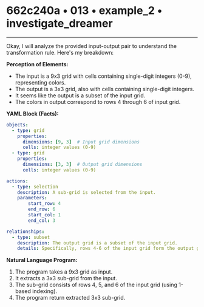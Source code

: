 # 662c240a • 013 • example_2 • investigate_dreamer

---
Okay, I will analyze the provided input-output pair to understand the transformation rule. Here's my breakdown:

**Perception of Elements:**

*   The input is a 9x3 grid with cells containing single-digit integers (0-9), representing colors.
*   The output is a 3x3 grid, also with cells containing single-digit integers.
*   It seems like the output is a subset of the input grid.
*   The colors in output correspond to rows 4 through 6 of input grid.

**YAML Block (Facts):**



```yaml
objects:
  - type: grid
    properties:
      dimensions: [9, 3]  # Input grid dimensions
      cells: integer values (0-9)
  - type: grid
    properties:
      dimensions: [3, 3]  # Output grid dimensions
      cells: integer values (0-9)

actions:
  - type: selection
    description: A sub-grid is selected from the input.
    parameters:
        start_row: 4
        end_row: 6
        start_col: 1
        end_col: 3

relationships:
  - type: subset
    description: The output grid is a subset of the input grid.
    details: Specifically, rows 4-6 of the input grid form the output grid.
```



**Natural Language Program:**

1.  The program takes a 9x3 grid as input.
2.  It extracts a 3x3 sub-grid from the input.
3.  The sub-grid consists of rows 4, 5, and 6 of the input grid (using 1-based indexing).
4.   The program return extracted 3x3 sub-grid.

